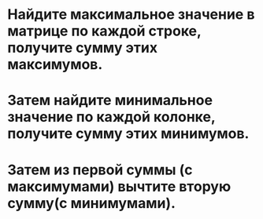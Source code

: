 # Найдите максимальное значение в матрице по каждой строке, получите сумму этих максимумов. 
# Затем найдите минимальное значение по каждой колонке, получите сумму этих минимумов.
# Затем из первой суммы (с максимумами) вычтите вторую сумму(с минимумами).